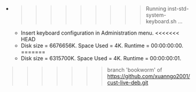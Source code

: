 * >>>>>>>>> Running inst-std-system-keyboard.sh ...
  * Insert keyboard configuration in Administration menu.
<<<<<<< HEAD
  * Disk size = 6676656K. Space Used = 4K. Runtime = 00:00:00:00.
=======
  * Disk size = 6315700K. Space Used = 4K. Runtime = 00:00:00:01.
>>>>>>> branch 'bookworm' of https://github.com/xuanngo2001/cust-live-deb.git
